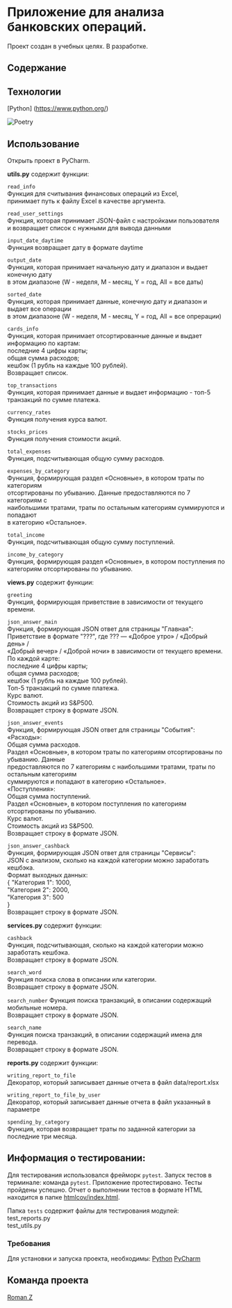 # Приложение для анализа банковских операций.

Проект создан в учебных целях. В разработке.

## Содержание

## Технологии
[Python] (https://www.python.org/)  

![Poetry](https://img.shields.io/badge/Poetry-%233B82F6.svg?style=for-the-badge&logo=poetry&logoColor=0B3D8D)

## Использование
Открыть проект в PyCharm.  

**utils.py** содержит функции:

`read_info`  
Функция для считывания финансовых операций из Excel,  
принимает путь к файлу Excel в качестве аргумента.  

`read_user_settings`  
Функция, которая принимает JSON-файл с настройками пользователя  
и возвращает список с нужными для вывода данными  

`input_date_daytime`  
Функция возвращает дату в формате daytime  

`output_date`  
Функция, которая принимает начальную дату и диапазон и выдает конечную дату  
в этом диапазоне (W - неделя, M - месяц, Y = год, All = все даты)    

`sorted_date`    
Функция, которая принимает данные, конечную дату и диапазон и выдает все операции  
в этом диапазоне (W - неделя, M - месяц, Y = год, All = все опрерации)  

`cards_info`  
Функция, которая принимает отсортированные данные и выдает информацию по картам:  
        последние 4 цифры карты;  
        общая сумма расходов;  
        кешбэк (1 рубль на каждые 100 рублей).  
Возвращает список.

`top_transactions`  
Функция, которая принимает данные и выдает информацию - топ-5 транзакций по сумме платежа.  

`currency_rates`  
Функция получения курса валют.

`stocks_prices`  
Функция получения стоимости акций.  

`total_expenses`  
Функция, подсчитывающая общую сумму расходов.  

`expenses_by_category`  
Функция, формирующая раздел «Основные», в котором траты по категориям  
отсортированы по убыванию. Данные предоставляются по 7 категориям с  
наибольшими тратами, траты по остальным категориям суммируются и попадают  
в категорию «Остальное».  

`total_income`  
Функция, подсчитывающая общую сумму поступлений.  

`income_by_category`  
Функция, формирующая раздел «Основные», в котором поступления по   
категориям отсортированы по убыванию.  

**views.py** содержит функции:  
  
`greeting`    
Функция, формирующая приветствие в зависимости от текущего времени.      

`json_answer_main`  
Функция, формирующая JSON ответ для страницы "Главная":  
Приветствие в формате "???", где ??? — «Доброе утро» / «Добрый день» /  
«Добрый вечер» / «Доброй ночи» в зависимости от текущего времени.  
        По каждой карте:  
            последние 4 цифры карты;  
            общая сумма расходов;  
            кешбэк (1 рубль на каждые 100 рублей).  
Топ-5 транзакций по сумме платежа.  
Курс валют.  
Стоимость акций из S&P500.  
Возвращает строку в формате JSON.    

`json_answer_events`  
Функция, формирующая JSON ответ для страницы "События":  
    «Расходы»:  
        Общая сумма расходов.  
        Раздел «Основные», в котором траты по категориям отсортированы по убыванию. Данные  
        предоставляются по 7 категориям с наибольшими тратами, траты по остальным категориям    
        суммируются и попадают в категорию «Остальное».    
    «Поступления»:  
        Общая сумма поступлений.  
        Раздел «Основные», в котором поступления по категориям отсортированы по убыванию.  
        Курс валют.  
        Стоимость акций из S&P500.  
    Возвращает строку в формате JSON.  

`json_answer_cashback`  
Функция, формирующая JSON ответ для страницы "Сервисы":  
JSON с анализом, сколько на каждой категории можно заработать кешбэка.  
    Формат выходных данных:  
                { 
                    "Категория 1": 1000,  
                    "Категория 2": 2000,  
                    "Категория 3": 500  
                }  
    Возвращает строку в формате JSON.  

**services.py** содержит функции:  
  
`cashback`   
Функция, подсчитывающая, сколько на каждой категории можно заработать кешбэка.  
Возвращает строку в формате JSON.

`search_word`  
Функция поиска слова в описании или категории.  
Возвращает строку в формате JSON.

`search_number`
Функция поиска транзакций, в описании содержащий мобильные номера.  
Возвращает строку в формате JSON.

`search_name`    
Функция поиска транзакций, в описании содержащий имена для перевода.  
Возвращает строку в формате JSON.

**reports.py** содержит функции:  
  
`writing_report_to_file`  
Декоратор, который записывает данные отчета в файл data/report.xlsx  

`writing_report_to_file_by_user`    
Декоратор, который записывает данные отчета в файл указанный в параметре  

`spending_by_category`  
Функция, которая возвращает траты по заданной категории за последние три месяца.  

## Информация о тестировании:

Для тестирования использовался фрейморк `pytest`.
Запуск тестов в терминале: команда `pytest`.
Приложение протестировано. Тесты пройдены успешно.
Отчет о выполнении тестов в формате HTML находится в папке [htmlcov/index.html](htmlcov/index.html).

Папка `tests` содержит файлы для тестирования модулей:     
test_reports.py    
test_utils.py    

### Требования
Для установки и запуска проекта, необходимы:
[Python](https://www.python.org/)
[PyCharm](https://www.jetbrains.com/pycharm/)

## Команда проекта
[Roman Z](roman-z@inbox.ru)